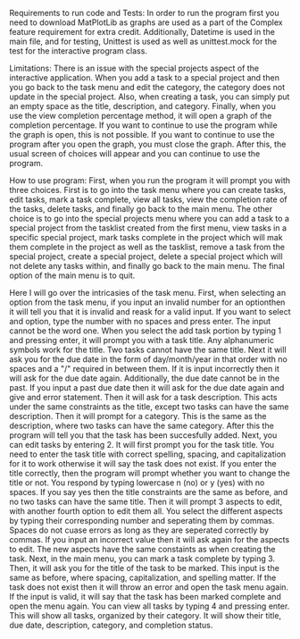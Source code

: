 Requirements to run code and Tests:
In order to run the program first you need to download MatPlotLib as graphs are used as a part of the Complex feature requirement for extra credit.
Additionally, Datetime is used in the main file, and for testing, Unittest is used as well as unittest.mock for the test for the interactive program class.

Limitations:
There is an issue with the special projects aspect of the interactive application. When you add a task to a special project and then you go back to the task
menu and edit the category, the category does not update in the special project. Also, when creating a task, you can simply put an empty space as the title,
description, and category. Finally, when you use the view completion percentage method, it will open a graph of the completion percentage. If you want to 
continue to use the program while the graph is open, this is not possible. If you want to continue to use the program after you open the graph, you must close
the graph. After this, the usual screen of choices will appear and you can continue to use the program. 

How to use program:
First, when you run the program it will prompt you with three choices. First is to go into the task menu where you can create tasks, edit tasks, mark a task complete,
view all tasks, view the completion rate of the tasks, delete tasks, and finally go back to the main menu. The other choice is to go into the special projects menu
where you can add a task to a special project from the tasklist created from the first menu, view tasks in a specific special project, mark tasks complete in the 
project which will mak them complete in the project as well as the tasklist, remove a task from the special project, create a special project, delete a special 
project which will not delete any tasks within, and finally go back to the main menu. The final option of the main menu is to quit.

Here I will go over the intricasies of the task menu. First, when selecting an option from the task menu, if you input an invalid number for an optionthen it will tell you
that it is invalid and reask for a valid input. If you want to select and option, type the number with no spaces and press enter. The input cannot be the word one. 
When you select the add task portion by typing 1 and pressing enter, it will prompt you with a task title. Any alphanumeric symbols work for the title. 
Two tasks cannot have the same title. Next it will ask you for the due date in the form of day/month/year in that order with no spaces and a "/" required in between them. 
If it is input incorrectly then it will ask for the due date again. Additionally, the due date cannot be in the past. If you input a past due date then it will ask for 
the due date again and give and error statement. Then it will ask for a task description. This acts under the same constraints as the title, except two tasks can have the 
same description. Then it will prompt for a category. This is the same as the description, where two tasks can have the same category. After this the program will tell you
that the task has been succesfully added. Next, you can edit tasks by entering 2. It will first prompt you for the task title. You need to enter the task title with correct
spelling, spacing, and capitalization for it to work otherwise it will say the task does not exist. If you enter the title correctly, then the program will prompt whether you
want to change the title or not. You respond by typing lowercase n (no) or y (yes) with no spaces. If you say yes then the title constraints are the same as before, and
no two tasks can have the same title. Then it will prompt 3 aspects to edit, with another fourth option to edit them all. You select the different aspects by typing their
corresponding number and seperating them by commas. Spaces do not cuase errors as long as they are seperated correctly by commas. If you input an incorrect value then it will
ask again for the aspects to edit. The new aspects have the same constaints as when creating the task. Next, in the main menu, you can mark a task complete by typing 3. Then,
it will ask you for the title of the task to be marked. This input is the same as before, where spacing, capitalization, and spelling matter. If the task does not exist then
it will throw an error and open the task menu again. If the input is valid, it will say that the task has been marked complete and open the menu again. You can view all tasks by 
typing 4 and pressing enter. This will show all tasks, organized by their category. It will show their title, due date, description, category, and completion status. 
